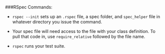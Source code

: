 ###RSpec Commands:
* `rspec --init` sets up an `.rspec` file, a spec folder, and `spec_helper` file in whatever directory you issue the command.

* Your spec file will need access to the file with your class definition. To pull that code in, use `require_relative` followed by the file name.

* `rspec` runs your test suite.
